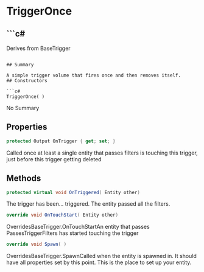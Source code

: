 # TriggerOnce

## ```c#
Derives from BaseTrigger
```

## Summary

A simple trigger volume that fires once and then removes itself.
## Constructors

```c#
TriggerOnce( ) 
```
No Summary
## Properties

```c#
protected Output OnTrigger { get; set; } 
```
Called once at least a single entity that passes filters is touching this trigger, just before this trigger getting deleted
## Methods

```c#
protected virtual void OnTriggered( Entity other) 
```
The trigger has been... triggered. The entity passed all the filters.
```c#
override void OnTouchStart( Entity other) 
```
OverridesBaseTrigger.OnTouchStartAn entity that passes PassesTriggerFilters has started touching the trigger
```c#
override void Spawn( ) 
```
OverridesBaseTrigger.SpawnCalled when the entity is spawned in. It should have all properties set by this point.
This is the place to set up your entity.

